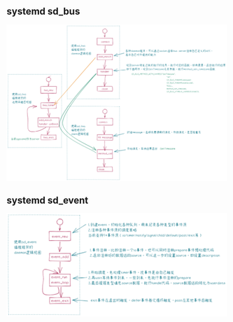 ## systemd sd_bus
![](systemd.assets/systemd-sd_bus.png)

## systemd sd_event
![](systemd.assets/systemd-sd_event.png)
